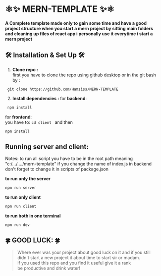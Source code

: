 # ⚛️✨ MERN-TEMPLATE ✨⚛️
**A Complete template made only to gain some time and have a good project structure when you start a mern project by sitting main folders and cleaning up files of react app i personally use it everytime i start a mern project**

 ## 🛠 Installation & Set Up 🛠

 1. **Clone repo :**<br>
 first you have to clone the repo using github desktop or in the git bash by : 
  ```
   git clone https://github.com/Hamziss/MERN-TEMPLATE
   ```  
2. **Install dependencies :**
  for **backend**:<br/>
  ```sh
   npm install 
   ```
   for **frontend**:<br/>
   you have to:
   ```cd client ``` 
   and then 
```sh 
npm install
```

## **Running server and client:**
Notes: 
to run all script you have to be in the root path meaning "c:/.../..../mern-template"
if you change the name of index.js in backend don't forget to change it in scripts of package.json

**to run only the server**
```sh
npm run server
```
**to run only client**
```sh
npm run client
```
**to run both in one terminal**
```sh
npm run dev
```

## **🍀 GOOD LUCK: 🍀**

>Where ever was your project about good luck on it and if you still didn't start a new project it about time to start sir or madam.<br/>
>if you used this repo and you find it useful give it a rank   
be productive and drink water!
